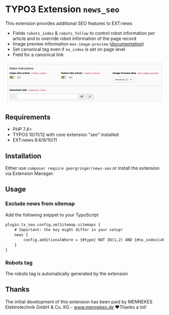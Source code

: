 # TYPO3 Extension `news_seo`

This extension provides additional SEO features to EXT:news

- Fields `robots_index` & `robots_follow` to control robot information per article and to override robot information of the page record
- Image preview information `max-image-preview` ([documentation](https://developers.google.com/search/docs/crawling-indexing/robots-meta-tag#max-image-preview))
- Set canonical tag even if `no_index` is set on page level
- Field for a canonical link

![Backend record](Resources/Public/Screeenshots/robots-instructions.png)

## Requirements

- PHP 7.4+
- TYPO3 10/11/12 with core extension "seo" installed
- EXT:news 8.6/9/10/11

## Installation

Either use `composer require georgringer/news-seo` or install the extension via Extension Manager.

## Usage

### Exclude news from sitemap

Add the following snippet to your TypoScript

```typo3_typoscript
plugin.tx_seo.config.xmlSitemap.sitemaps {
    # Important: the key might differ in your setup!
    news {
        config.additionalWhere = {#type} NOT IN(1,2) AND {#no_index}=0
    }
}
```

### Robots tag

The robots tag is automatically generated by the extension

## Thanks

The initial development of this extension has been paid by MENNEKES Elektrotechnik GmbH & Co. KG - www.mennekes.de
❤️Thanks a lot!
